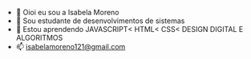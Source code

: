 - 👋 Oioi eu sou a Isabela Moreno 
- 👀 Sou estudante de desenvolvimentos de sistemas
- 🌱 Estou aprendendo JAVASCRIPT< HTML< CSS< DESIGN DIGITAL E ALGORITMOS
- 📫 isabelamoreno121@gmail.com

<!---
blastpickizz/blastpickizz is a ✨ special ✨ repository because its `README.md` (this file) appears on your GitHub profile.
You can click the Preview link to take a look at your changes.
--->
